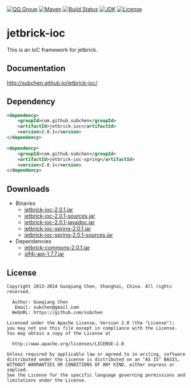 [![QQ Group](http://img.shields.io/badge/QQ-310491655-blue.svg)](http://shang.qq.com/wpa/qunwpa?idkey=c81a8f922d2b00422761558c4c547a4c4af778edcb0a70c99aadf9e33d80cb11)
[![Maven](http://img.shields.io/badge/jetbrick--ioc-v2.0.1-brightgreen.svg)](http://search.maven.org/#search%7Cga%7C1%7Ca%3A%22jetbrick-ioc%22)
[![Build Status](https://travis-ci.org/subchen/jetbrick-ioc.svg?branch=master)](https://travis-ci.org/subchen/jetbrick-ioc)
[![JDK](http://img.shields.io/badge/JDK-v6.0+-yellow.svg)](http://www.oracle.com/technetwork/java/javase/downloads/index.html)
[![License](http://img.shields.io/badge/License-Apache_2-red.svg)](http://www.apache.org/licenses/LICENSE-2.0)


jetbrick-ioc
==================

This is an IoC framework for jetbrick.


Documentation
---------------------------

http://subchen.github.io/jetbrick-ioc/


Dependency
---------------------------

```xml
<dependency>
    <groupId>com.github.subchen</groupId>
    <artifactId>jetbrick-ioc</artifactId>
    <version>2.0.1</version>
</dependency>

<dependency>
    <groupId>com.github.subchen</groupId>
    <artifactId>jetbrick-ioc-spring</artifactId>
    <version>2.0.1</version>
</dependency>
```

Downloads
---------------------------

* Binaries
    - [jetbrick-ioc-2.0.1.jar][1]
    - [jetbrick-ioc-2.0.1-sources.jar][2]
    - [jetbrick-ioc-2.0.1-javadoc.jar][3]
    - [jetbrick-ioc-spring-2.0.1.jar][4]
    - [jetbrick-ioc-spring-2.0.1-sources.jar][5]
* Dependencies
    - [jetbrick-commons-2.0.1.jar][11]
    - [slf4j-api-1.7.7.jar][12]

[1]: http://search.maven.org/remotecontent?filepath=com/github/subchen/jetbrick-ioc/2.0.1/jetbrick-ioc-2.0.1.jar
[2]: http://search.maven.org/remotecontent?filepath=com/github/subchen/jetbrick-ioc/2.0.1/jetbrick-ioc-2.0.1-sources.jar
[3]: http://search.maven.org/remotecontent?filepath=com/github/subchen/jetbrick-ioc/2.0.1/jetbrick-ioc-2.0.1-javadoc.jar
[4]: http://search.maven.org/remotecontent?filepath=com/github/subchen/jetbrick-ioc-spring/2.0.1/jetbrick-ioc-spring-2.0.1.jar
[5]: http://search.maven.org/remotecontent?filepath=com/github/subchen/jetbrick-ioc-spring/2.0.1/jetbrick-ioc-spring-2.0.1-sources.jar
[11]: http://search.maven.org/remotecontent?filepath=com/github/subchen/jetbrick-commons/2.0.1/jetbrick-commons-2.0.1.jar
[12]: http://search.maven.org/remotecontent?filepath=org/slf4j/slf4j-api/1.7.7/slf4j-api-1.7.7.jar


License
---------------------------

```
Copyright 2013-2014 Guoqiang Chen, Shanghai, China. All rights reserved.

  Author: Guoqiang Chen
   Email: subchen@gmail.com
  WebURL: https://github.com/subchen

Licensed under the Apache License, Version 2.0 (the "License");
you may not use this file except in compliance with the License.
You may obtain a copy of the License at

  http://www.apache.org/licenses/LICENSE-2.0

Unless required by applicable law or agreed to in writing, software
distributed under the License is distributed on an "AS IS" BASIS,
WITHOUT WARRANTIES OR CONDITIONS OF ANY KIND, either express or implied.
See the License for the specific language governing permissions and
limitations under the License.
```
